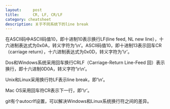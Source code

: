 ```yaml
---
layout:     post
title:      CR, LF, CR/LF
category: cheatsheet
description: 关于不同系统下的line break
---
```


在ASCII码中ASCII码值10，即十进制10表示换行LF(line feed, NL new line），十六进制表达式为0x0A，转义字符为‘\n’。ASCII码值10，即十进制13表示回车CR（carriage return），十六进制表达式为0x0D，转义字符为‘\r’。

Dos和Windows系统采用回车换行CRLF（Carriage-Return Line-Feed 回）表示换行，即十六进制0D0A，转义字符‘\r\n’。

Unix和Linux采用换行符LF表示line break，即‘\n’。

Mac OS采用回车符CR表示下一行，即‘\r’。

git有个autocrlf设置，可以解决Windows和Linux系统换行符之间的差异。

